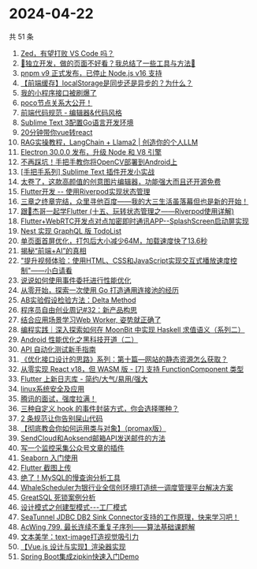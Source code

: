 # 2024-04-22

共 51 条

<!-- BEGIN JUEJIN -->
<!-- 最后更新时间 2024-04-22 01:01:00 +0800 -->
1. [Zed，有望打败 VS Code 吗？](https://juejin.cn/post/7359469421742473225)
1. [🚀独立开发，做的页面不好看？我总结了一些工具与方法🚀](https://juejin.cn/post/7359854125912227894)
1. [pnpm v9 正式发布，已停止 Node.js v16 支持](https://juejin.cn/post/7359120028926427155)
1. [【前端缓存】localStorage是同步还是异步的？为什么？](https://juejin.cn/post/7359405716090011659)
1. [我的小程序接口被刷爆了](https://juejin.cn/post/7358734620617130010)
1. [poco节点关系大公开！](https://juejin.cn/post/7358734620617424922)
1. [前端代码规范 - 编辑器&代码风格](https://juejin.cn/post/7359084604663644212)
1. [Sublime Text 3配置Go语言开发环境](https://juejin.cn/post/7359083109911396378)
1. [20分钟带你vue转react](https://juejin.cn/post/7359821247675596835)
1. [RAG实操教程，LangChain + Llama2 | 创造你的个人LLM](https://juejin.cn/post/7358743626165436442)
1. [Electron 30.0.0 发布，升级 Node 和 V8 引擎](https://juejin.cn/post/7359505949318807564)
1. [不再踩坑！手把手教你将OpenCV部署到Android上](https://juejin.cn/post/7358790144985890857)
1. [[手把手系列] Sublime Text 插件开发小实战](https://juejin.cn/post/7359102751907905574)
1. [太卷了，这款高颜值的创意图片编辑器，功能强大而且还开源免费](https://juejin.cn/post/7359391403163009043)
1. [Flutter开发 -- 使用Riverpod实现状态管理](https://juejin.cn/post/7359077652445954098)
1. [三章之终章完结，众里寻他百度——我的大三生活虽落幕但也是新的开始！](https://juejin.cn/post/7359467530187046951)
1. [跟🤡杰哥一起学Flutter (十五、玩转状态管理之——Riverpod使用详解)](https://juejin.cn/post/7359402114018689076)
1. [Flutter+WebRTC开发点对点加密即时通讯APP--SplashScreen启动屏实现](https://juejin.cn/post/7359083483238006823)
1. [Nest 实现 GraphQL 版 TodoList](https://juejin.cn/post/7359821247675760675)
1. [单页面首屏优化，打包后大小减少64M，加载速度快了13.6秒](https://juejin.cn/post/7359077652445806642)
1. [揭秘“前端+AI”的真相](https://juejin.cn/post/7359190039601790987)
1. ["提升视频体验：使用HTML、CSS和JavaScript实现交互式播放速度控制"——小白请看](https://juejin.cn/post/7359147730961612810)
1. [说说如何使用事件委托进行性能优化](https://juejin.cn/post/7359541702048677903)
1. [从零开始，探索一次使用 Go 打造通用连接池的经历](https://juejin.cn/post/7359821944147230760)
1. [AB实验假设检验方法：Delta Method](https://juejin.cn/post/7359203560166866954)
1. [程序员自由创业周记#32：新产品构思](https://juejin.cn/post/7359110982227017782)
1. [结合应用场景学习Web Worker, 姿势就正确了](https://juejin.cn/post/7359525150549786660)
1. [编程实践｜深入探索如何在 MoonBit 中实现 Haskell 求值语义（系列二）](https://juejin.cn/post/7359076801278541876)
1. [Android 性能优化之黑科技开道（二）](https://juejin.cn/post/7359083483237613607)
1. [API 自动化测试新手指南](https://juejin.cn/post/7359225201282973734)
1. [《优化接口设计的思路》系列：第十篇—网站的静态资源怎么获取？](https://juejin.cn/post/7359083483237908519)
1. [从零实现 React v18，但 WASM 版 - [7] 支持 FunctionComponent 类型](https://juejin.cn/post/7359408423744733222)
1. [Flutter 上新日志库 - 简约/大气/易用/强大](https://juejin.cn/post/7359086041796067362)
1. [linux系统安全及应用](https://juejin.cn/post/7359083109927108618)
1. [腾讯的面试，强度拉满！](https://juejin.cn/post/7359083767565303823)
1. [三种自定义 hook 的事件封装方式，你会选择哪种？](https://juejin.cn/post/7359083767564926991)
1. [2 条规范让你告别屎山代码](https://juejin.cn/post/7359461815376674867)
1. [【彻底教会你如何运用类与对象】（promax版）](https://juejin.cn/post/7359086027581653028)
1. [SendCloud和Aoksend邮箱API发送邮件的方法](https://juejin.cn/post/7359138355181764635)
1. [写一个监控采集公众号文章的插件](https://juejin.cn/post/7359083767565107215)
1. [Seaborn 入门使用](https://juejin.cn/post/7359084604664381492)
1. [Flutter 截图上传](https://juejin.cn/post/7359479759662956571)
1. [绝了！MySQL的慢查询分析工具 ](https://juejin.cn/post/7359402386605260810)
1. [WhaleScheduler为银行业全信创环境打造统一调度管理平台解决方案](https://juejin.cn/post/7359374598084558858)
1. [GreatSQL 死锁案例分析](https://juejin.cn/post/7359113303840505910)
1. [设计模式之创建型模式---工厂模式](https://juejin.cn/post/7359110982227935286)
1. [SeaTunnel JDBC DB2 Sink Connector支持的工作原理，快来学习吧！](https://juejin.cn/post/7359374598084050954)
1. [AcWing 799. 最长连续不重复子序列——算法基础课题解](https://juejin.cn/post/7359253677150191655)
1. [文本美学：text-image打造视觉吸引力](https://juejin.cn/post/7359510120248786971)
1. [【Vue.js 设计与实现】渲染器实现](https://juejin.cn/post/7359444013894828073)
1. [Spring Boot集成zipkin快速入门Demo](https://juejin.cn/post/7359147730961629194)
<!-- END JUEJIN -->